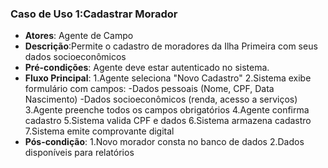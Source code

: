 ### Caso de Uso 1:Cadastrar Morador
* **Atores**: Agente de Campo
* **Descrição**:Permite o cadastro de moradores da Ilha Primeira com seus dados socioeconômicos
* **Pré-condições**: Agente deve estar autenticado no sistema.
* **Fluxo Principal**:
    1.Agente seleciona "Novo Cadastro"
    2.Sistema exibe formulário com campos:
    -Dados pessoais (Nome, CPF, Data Nascimento)
    -Dados socioeconômicos (renda, acesso a serviços)
    3.Agente preenche todos os campos obrigatórios
    4.Agente confirma cadastro
    5.Sistema valida CPF e dados
    6.Sistema armazena cadastro
    7.Sistema emite comprovante digital
* **Pós-condição**:
1.Novo morador consta no banco de dados
2.Dados disponíveis para relatórios
